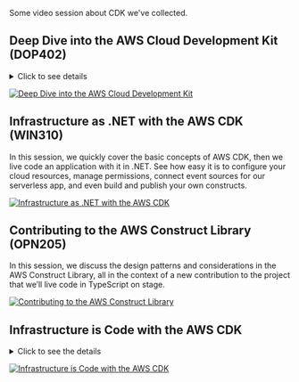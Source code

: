 Some video session about CDK we've collected.

## Deep Dive into the AWS Cloud Development Kit (DOP402)
<details>
<summary>Click to see details</summary>
In this session, you develop an AWS CDK application and learn how to quickly assemble AWS infrastructure. We explore the
AWS Construct Library and show you how easy it is to configure your cloud resources, manage permissions, connect event
sources, and build and publish your own constructs.

**Presenters**: Jason Fulghum & Elad Ben-Israel
</details>

[![Deep Dive into the AWS Cloud Development Kit](http://img.youtube.com/vi/9As_ZIjUGmY/0.jpg)](http://www.youtube.com/watch?v=9As_ZIjUGmY)

## Infrastructure as .NET with the AWS CDK (WIN310)

In this session, we quickly cover the basic concepts of AWS CDK, then we live code an application with it in .NET. See
how easy it is to configure your cloud resources, manage permissions, connect event sources for our serverless app, and
even build and publish your own constructs.

[![Infrastructure as .NET with the AWS CDK](http://img.youtube.com/vi/cxaFQMWMs7g/0.jpg)](http://www.youtube.com/watch?v=cxaFQMWMs7g)

## Contributing to the AWS Construct Library (OPN205)

In this session, we discuss the design patterns and considerations in the AWS Construct Library, all in the context of a
new contribution to the project that we’ll live code in TypeScript on stage.

[![Contributing to the AWS Construct Library](http://img.youtube.com/vi/eqKxp5MzuVA/0.jpg)](http://www.youtube.com/watch?v=eqKxp5MzuVA)

## Infrastructure is Code with the AWS CDK

<details>
<summary>Click to see the details</summary>
Customers using DevOps practices like to take advantage of the benefits provided by managing
Infrastructure as Code through configuration files. Configuration files used to manage
infrastructure are traditionally implemented as YAML or JSON text files, and are missing most
of the advantages of modern programming languages. Wouldn't it be better to use the expressive
power of your favorite programming language to define your cloud infrastructure? The AWS Cloud
Development Kit (AWS CDK) is a multi-language, open-source framework from AWS that enables
developers to harness the full power of modern programming languages to define reusable cloud
components and provision applications built from those components using AWS CloudFormation.
In this tech talk, we'll quickly cover the basic concepts of the CDK, then we'll spend the
majority of our time live coding an application with the CDK. We'll show you how to use the CDK
to quickly assemble your AWS infrastructure using the new Python CDK. We'll also explore the AWS
Construct Library and show you how easy it makes it to configure your cloud resources, manage
permissions, connect event sources and even build and publish your own constructs.

Learning Objectives:
 - Learn about AWS CDK TypeScript and Python and core concepts of the CDK framework
 - Learn how to build reusable components
 - Learn how to engage with the open source community and start contributing to CDK code

**Presenters**: Jason Fulghum & Elad Ben-Israel
</details>

[![Infrastructure is Code with the AWS CDK](http://img.youtube.com/vi/ZWCvNFUN-sU/0.jpg)](https://www.youtube.com/watch?v=ZWCvNFUN-sU)
